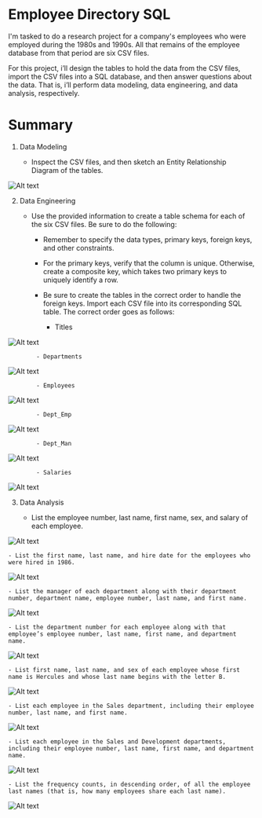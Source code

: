 # Employee Directory SQL

I'm tasked to do a research project for a company's employees who were employed during the 1980s and 1990s. All that remains of the employee database from that period are six CSV files.

For this project, i’ll design the tables to hold the data from the CSV files, import the CSV files into a SQL database, and then answer questions about the data. That is, i’ll perform data modeling, data engineering, and data analysis, respectively.

# Summary

1. Data Modeling

    - Inspect the CSV files, and then sketch an Entity Relationship Diagram of the tables.

![Alt text](<Screen Shot 2024-01-04 at 2.29.27 PM.png>)

2. Data Engineering

    - Use the provided information to create a table schema for each of the six CSV files. Be sure to do the following:

        - Remember to specify the data types, primary keys, foreign keys, and other constraints.

        - For the primary keys, verify that the column is unique. Otherwise, create a composite key, which takes two primary keys to uniquely identify a row.

        - Be sure to create the tables in the correct order to handle the foreign keys. Import each CSV file into its corresponding SQL table. The correct order goes as follows:

            - Titles

![Alt text](<Screen Shot 2024-01-04 at 4.14.26 PM.png>)

            - Departments

![Alt text](<Screen Shot 2024-01-04 at 4.15.02 PM.png>)

            - Employees

![Alt text](<Screen Shot 2024-01-04 at 4.15.38 PM.png>)

            - Dept_Emp

![Alt text](<Screen Shot 2024-01-04 at 4.16.11 PM.png>)

            - Dept_Man

![Alt text](<Screen Shot 2024-01-04 at 4.18.28 PM.png>)

            - Salaries

![Alt text](<Screen Shot 2024-01-04 at 4.19.11 PM.png>)


3. Data Analysis

    - List the employee number, last name, first name, sex, and salary of each employee.

![Alt text](<Screen Shot 2024-01-04 at 4.25.23 PM.png>)

    - List the first name, last name, and hire date for the employees who were hired in 1986.

![Alt text](<Screen Shot 2024-01-04 at 4.26.04 PM.png>)

    - List the manager of each department along with their department number, department name, employee number, last name, and first name.

![Alt text](<Screen Shot 2024-01-04 at 4.26.46 PM.png>)

    - List the department number for each employee along with that employee’s employee number, last name, first name, and department name.

![Alt text](<Screen Shot 2024-01-04 at 4.27.21 PM.png>)

    - List first name, last name, and sex of each employee whose first name is Hercules and whose last name begins with the letter B.

![Alt text](<Screen Shot 2024-01-04 at 4.28.03 PM.png>)

    - List each employee in the Sales department, including their employee number, last name, and first name.

![Alt text](<Screen Shot 2024-01-04 at 4.28.38 PM.png>)

    - List each employee in the Sales and Development departments, including their employee number, last name, first name, and department name.

![Alt text](<Screen Shot 2024-01-04 at 4.29.12 PM.png>)

    - List the frequency counts, in descending order, of all the employee last names (that is, how many employees share each last name).

![Alt text](<Screen Shot 2024-01-04 at 4.29.49 PM.png>)